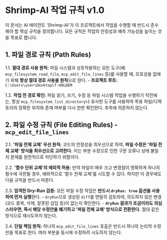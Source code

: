 # Shrimp-AI 작업 규칙 v1.0

이 문서는 AI 에이전트 'Shrimp-AI'가 이 프로젝트에서 작업을 수행할 때 반드시 준수해야 할 핵심 규칙을 정의합니다. 모든 규칙은 작업의 안정성과 예측 가능성을 높이는 것을 목표로 합니다.

## 1. 파일 경로 규칙 (Path Rules)

1.1. **절대 경로 사용 원칙:** 파일 시스템과 상호작용하는 모든 도구(예: `mcp_filesystem_read_file`, `mcp_edit_file_lines` 등)를 사용할 때, 모호성을 없애기 위해 **항상 절대 경로 사용을 원칙**으로 한다.
    - **프로젝트 루트:** `C:\Users\user\Desktop\T-HOLDEM`

1.2. **작업 전 경로 확인:** 파일 읽기, 쓰기, 수정 등 파일 시스템 작업을 수행하기 직전에는, 항상 `mcp_filesystem_list_directory`나 유사한 도구를 사용하여 목표 파일/디렉토리의 정확한 위치와 존재 여부를 다시 한번 확인한다. 추측에 의존하지 않는다.

## 2. 파일 수정 규칙 (File Editing Rules) - `mcp_edit_file_lines`

2.1. **'파일 전체 교체' 우선 원칙:** 코드의 안정성을 최우선으로 하여, **파일 수정은 '파일 전체 교체' 방식을 최우선으로 고려한다.** 이는 부분 수정으로 인한 구문 오류나 상태 불일치 문제를 원천적으로 차단하기 위함이다.

2.2. **'함수 단위 교체'의 예외적 허용:** 만약 파일이 매우 크고 변경점이 명확하게 하나의 함수에 국한될 경우, 예외적으로 '함수 전체 교체'를 시도할 수 있다. 하지만 이 경우에도 다음 규칙을 반드시 따른다.

2.3. **엄격한 Dry-Run 검증:** 모든 파일 수정 작업은 **반드시 `dryRun: true` 옵션을 사용하여 먼저 실행**한다.
    - `dryRun`으로 생성된 `diff`를 면밀히 검토하여, 의도하지 않은 변경(코드 중복, 삭제, 잘못된 삽입 등)이 없는지 확인한다.
    - **`dryRun` 결과가 조금이라도 의심스러우면, 즉시 해당 수정안을 폐기하고 '파일 전체 교체' 방식으로 전환한다.** 절대 같은 방식으로 재시도하지 않는다.

2.4. **단일 책임 원칙:** 하나의 `mcp_edit_file_lines` 호출은 반드시 하나의 논리적 수정만을 목표로 한다. 여러 부분을 동시에 수정하려 시도하지 않는다.
